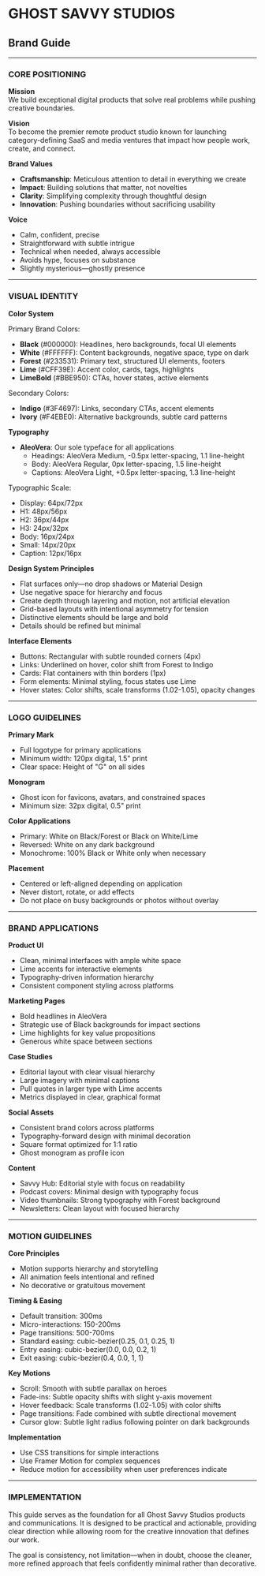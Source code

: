 # GHOST SAVVY STUDIOS

## Brand Guide

---

### CORE POSITIONING

**Mission**  
We build exceptional digital products that solve real problems while pushing creative boundaries.

**Vision**  
To become the premier remote product studio known for launching category-defining SaaS and media ventures that impact how people work, create, and connect.

**Brand Values**

- **Craftsmanship**: Meticulous attention to detail in everything we create
- **Impact**: Building solutions that matter, not novelties
- **Clarity**: Simplifying complexity through thoughtful design
- **Innovation**: Pushing boundaries without sacrificing usability

**Voice**

- Calm, confident, precise
- Straightforward with subtle intrigue
- Technical when needed, always accessible
- Avoids hype, focuses on substance
- Slightly mysterious—ghostly presence

---

### VISUAL IDENTITY

**Color System**

Primary Brand Colors:

- **Black** (#000000): Headlines, hero backgrounds, focal UI elements
- **White** (#FFFFFF): Content backgrounds, negative space, type on dark
- **Forest** (#233531): Primary text, structured UI elements, footers
- **Lime** (#CFF39E): Accent color, cards, tags, highlights
- **LimeBold** (#BBE950): CTAs, hover states, active elements

Secondary Colors:

- **Indigo** (#3F4697): Links, secondary CTAs, accent elements
- **Ivory** (#F4EBE0): Alternative backgrounds, subtle card patterns

**Typography**

- **AleoVera**: Our sole typeface for all applications
  - Headings: AleoVera Medium, -0.5px letter-spacing, 1.1 line-height
  - Body: AleoVera Regular, 0px letter-spacing, 1.5 line-height
  - Captions: AleoVera Light, +0.5px letter-spacing, 1.3 line-height

Typographic Scale:

- Display: 64px/72px
- H1: 48px/56px
- H2: 36px/44px
- H3: 24px/32px
- Body: 16px/24px
- Small: 14px/20px
- Caption: 12px/16px

**Design System Principles**

- Flat surfaces only—no drop shadows or Material Design
- Use negative space for hierarchy and focus
- Create depth through layering and motion, not artificial elevation
- Grid-based layouts with intentional asymmetry for tension
- Distinctive elements should be large and bold
- Details should be refined but minimal

**Interface Elements**

- Buttons: Rectangular with subtle rounded corners (4px)
- Links: Underlined on hover, color shift from Forest to Indigo
- Cards: Flat containers with thin borders (1px)
- Form elements: Minimal styling, focus states use Lime
- Hover states: Color shifts, scale transforms (1.02-1.05), opacity changes

---

### LOGO GUIDELINES

**Primary Mark**

- Full logotype for primary applications
- Minimum width: 120px digital, 1.5" print
- Clear space: Height of "G" on all sides

**Monogram**

- Ghost icon for favicons, avatars, and constrained spaces
- Minimum size: 32px digital, 0.5" print

**Color Applications**

- Primary: White on Black/Forest or Black on White/Lime
- Reversed: White on any dark background
- Monochrome: 100% Black or White only when necessary

**Placement**

- Centered or left-aligned depending on application
- Never distort, rotate, or add effects
- Do not place on busy backgrounds or photos without overlay

---

### BRAND APPLICATIONS

**Product UI**

- Clean, minimal interfaces with ample white space
- Lime accents for interactive elements
- Typography-driven information hierarchy
- Consistent component styling across platforms

**Marketing Pages**

- Bold headlines in AleoVera
- Strategic use of Black backgrounds for impact sections
- Lime highlights for key value propositions
- Generous white space between sections

**Case Studies**

- Editorial layout with clear visual hierarchy
- Large imagery with minimal captions
- Pull quotes in larger type with Lime accents
- Metrics displayed in clear, graphical format

**Social Assets**

- Consistent brand colors across platforms
- Typography-forward design with minimal decoration
- Square format optimized for 1:1 ratio
- Ghost monogram as profile icon

**Content**

- Savvy Hub: Editorial style with focus on readability
- Podcast covers: Minimal design with typography focus
- Video thumbnails: Strong typography with Forest background
- Newsletters: Clean layout with focused hierarchy

---

### MOTION GUIDELINES

**Core Principles**

- Motion supports hierarchy and storytelling
- All animation feels intentional and refined
- No decorative or gratuitous movement

**Timing & Easing**

- Default transition: 300ms
- Micro-interactions: 150-200ms
- Page transitions: 500-700ms
- Standard easing: cubic-bezier(0.25, 0.1, 0.25, 1)
- Entry easing: cubic-bezier(0.0, 0.0, 0.2, 1)
- Exit easing: cubic-bezier(0.4, 0.0, 1, 1)

**Key Motions**

- Scroll: Smooth with subtle parallax on heroes
- Fade-ins: Subtle opacity shifts with slight y-axis movement
- Hover feedback: Scale transforms (1.02-1.05) with color shifts
- Page transitions: Fade combined with subtle directional movement
- Cursor glow: Subtle light radius following pointer on dark backgrounds

**Implementation**

- Use CSS transitions for simple interactions
- Use Framer Motion for complex sequences
- Reduce motion for accessibility when user preferences indicate

---

### IMPLEMENTATION

This guide serves as the foundation for all Ghost Savvy Studios products and communications. It is designed to be practical and actionable, providing clear direction while allowing room for the creative innovation that defines our work.

The goal is consistency, not limitation—when in doubt, choose the cleaner, more refined approach that feels confidently minimal rather than decorative.

